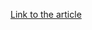 [Link to the article](https://pentestlaboratories.com/2020/05/26/appdomainmanager-injection-and-detection/)

